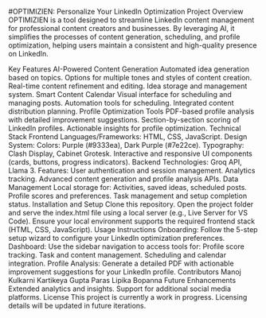 #OPTIMIZIEN: Personalize Your LinkedIn Optimization
Project Overview
OPTIMIZIEN is a tool designed to streamline LinkedIn content management for professional content creators and businesses. By leveraging AI, it simplifies the processes of content generation, scheduling, and profile optimization, helping users maintain a consistent and high-quality presence on LinkedIn.

Key Features
AI-Powered Content Generation
Automated idea generation based on topics.
Options for multiple tones and styles of content creation.
Real-time content refinement and editing.
Idea storage and management system.
Smart Content Calendar
Visual interface for scheduling and managing posts.
Automation tools for scheduling.
Integrated content distribution planning.
Profile Optimization Tools
PDF-based profile analysis with detailed improvement suggestions.
Section-by-section scoring of LinkedIn profiles.
Actionable insights for profile optimization.
Technical Stack
Frontend
Languages/Frameworks: HTML, CSS, JavaScript.
Design System:
Colors: Purple (#9333ea), Dark Purple (#7e22ce).
Typography: Clash Display, Cabinet Grotesk.
Interactive and responsive UI components (cards, buttons, progress indicators).
Backend
Technologies: Groq API, Llama 3.
Features:
User authentication and session management.
Analytics tracking.
Advanced content generation and profile analysis APIs.
Data Management
Local storage for:
Activities, saved ideas, scheduled posts.
Profile scores and preferences.
Task management and setup completion status.
Installation and Setup
Clone this repository.
Open the project folder and serve the index.html file using a local server (e.g., Live Server for VS Code).
Ensure your local environment supports the required frontend stack (HTML, CSS, JavaScript).
Usage Instructions
Onboarding: Follow the 5-step setup wizard to configure your LinkedIn optimization preferences.
Dashboard: Use the sidebar navigation to access tools for:
Profile score tracking.
Task and content management.
Scheduling and calendar integration.
Profile Analysis: Generate a detailed PDF with actionable improvement suggestions for your LinkedIn profile.
Contributors
Manoj Kulkarni
Kartikeya Gupta
Paras
Lipika Bopanna
Future Enhancements
Extended analytics and insights.
Support for additional social media platforms.
License
This project is currently a work in progress. Licensing details will be updated in future iterations.
